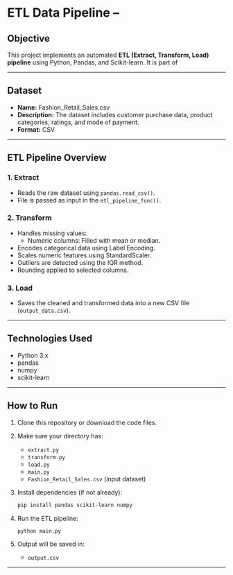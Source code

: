# ETL Data Pipeline –

##  Objective
This project implements an automated **ETL (Extract, Transform, Load) pipeline** using Python, Pandas, and Scikit-learn. It is part of 

---

##  Dataset
- **Name:** Fashion_Retail_Sales.csv
- **Description:** The dataset includes customer purchase data, product categories, ratings, and mode of payment.
- **Format:** CSV

---

## ETL Pipeline Overview

### 1. **Extract**
- Reads the raw dataset using `pandas.read_csv()`.
- File is passed as input in the `etl_pipeline_func()`.

### 2. **Transform**
- Handles missing values:
  - Numeric columns: Filled with mean or median.
- Encodes categorical data using Label Encoding.
- Scales numeric features using StandardScaler.
- Outliers are detected using the IQR method.
- Rounding applied to selected columns.

### 3. **Load**
- Saves the cleaned and transformed data into a new CSV file (`output_data.csv`).

---

## Technologies Used
- Python 3.x
- pandas
- numpy
- scikit-learn

---

##  How to Run

1. Clone this repository or download the code files.
2. Make sure your directory has:
    - `extract.py`
    - `transform.py`
    - `load.py`
    - `main.py` 
    - `Fashion_Retail_Sales.csv` (input dataset)

3. Install dependencies (if not already):
    ```bash
    pip install pandas scikit-learn numpy
    ```

4. Run the ETL pipeline:
    ```bash
    python main.py
    ```

5. Output will be saved in:
    - `output.csv`

---


